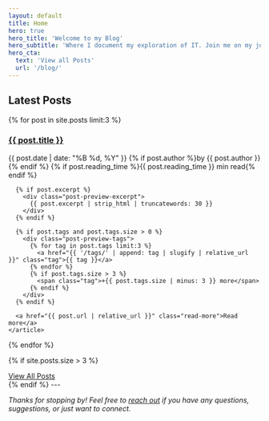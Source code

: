 ```yaml
---
layout: default
title: Home
hero: true
hero_title: 'Welcome to my Blog'
hero_subtitle: 'Where I document my exploration of IT. Join me on my journey.'
hero_cta:
  text: 'View all Posts'
  url: '/blog/'
---
```


## Latest Posts

<div class="blog-list">
  {% for post in site.posts limit:3 %}
    <article class="post-preview">
      <div class="post-preview-header">
        <h3 class="post-preview-title">
          <a href="{{ post.url | relative_url }}">{{ post.title }}</a>
        </h3>
        <div class="post-preview-meta">
          <time datetime="{{ post.date | date_to_xmlschema }}">{{ post.date | date: "%B %d, %Y" }}</time>
          {% if post.author %}<span>by {{ post.author }}</span>{% endif %}
          {% if post.reading_time %}<span>{{ post.reading_time }} min read</span>{% endif %}
        </div>
      </div>
      
      {% if post.excerpt %}
        <div class="post-preview-excerpt">
          {{ post.excerpt | strip_html | truncatewords: 30 }}
        </div>
      {% endif %}
      
      {% if post.tags and post.tags.size > 0 %}
        <div class="post-preview-tags">
          {% for tag in post.tags limit:3 %}
            <a href="{{ '/tags/' | append: tag | slugify | relative_url }}" class="tag">{{ tag }}</a>
          {% endfor %}
          {% if post.tags.size > 3 %}
            <span class="tag">+{{ post.tags.size | minus: 3 }} more</span>
          {% endif %}
        </div>
      {% endif %}
      
      <a href="{{ post.url | relative_url }}" class="read-more">Read more</a>
    </article>
  {% endfor %}
</div>

{% if site.posts.size > 3 %}

  <div class="text-center mt-xl">
    <a href="{{ '/blog/' | relative_url }}" class="btn btn-primary">View All Posts</a>
  </div>
{% endif %}
---

_Thanks for stopping by! Feel free to [reach out](/contact/) if you have any questions, suggestions, or just want to connect._
